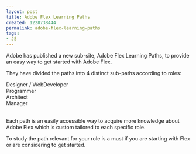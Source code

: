 ```yaml
---
layout: post
title: Adobe Flex Learning Paths
created: 1228738444
permalink: adobe-flex-learning-paths
tags:
- JS
---
```

<p>Adobe has published a new sub-site, Adobe Flex Learning Paths, to provide an easy way to get started with Adobe Flex.</p><p>They have divided the paths into 4 distinct sub-paths according to roles:</p><p>Designer / WebDeveloper <br />Programmer <br />Architect <br />Manager <br />&nbsp;</p><p>Each path is an easily accessible way to acquire more knowledge about Adobe Flex which is custom tailored to each specific role.</p><p>To study the path relevant for your role is a must if you are starting with Flex or are considering to get started.</p>
